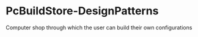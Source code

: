 # PcBuildStore-DesignPatterns
Computer shop through which the user can build their own configurations
